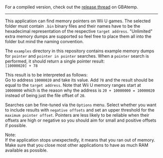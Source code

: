 For a compiled version, check out the [release thread][1] on GBAtemp.

---

This application can find memory pointers on Wii U games. The selected folder must contain `.bin` binary files and their names have to be the hexadecimal representation of the respective `target address`. "Unlimited" extra memory dumps are supported so feel free to place them all into the folder but mind the naming convention.

The `examples` directory in this repository contains example memory dumps for `pointer` and `pointer in pointer` searches. When a `pointer` search is performed, it should return a single pointer result:<br>
`[10000020] + 78`

This result is to be interpreted as follows:<br>
Go to address `10000020` and take its value. Add `78` and the result should be equal to the `target address`. Note that Wii U memory ranges start at `10000000` which is the reason why the address is `20 + 10000000 = 10000020` instead of being just the file offset of `20`.

Searches can be fine-tuned via the `Options` menu. Select whether you want to include results with `negative offsets` and set an upper threshold for the `maximum pointer offset`. Pointers are less likely to be reliable when their offsets are high or negative so you should aim for small and positive offsets if possible.

Note:<br>
If the application stops unexpectedly, it means that you ran out of memory. Make sure that you close most other applications to have as much RAM available as possible.

[1]: http://gbatemp.net/threads/wii-u-pointer-search.396232/